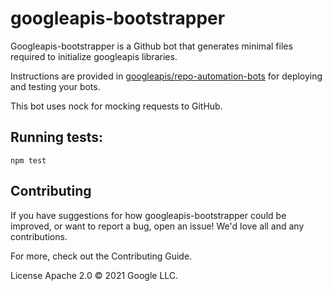# googleapis-bootstrapper

Googleapis-bootstrapper is a Github bot that generates minimal files required to initialize googleapis libraries.

Instructions are provided in [googleapis/repo-automation-bots](https://github.com/googleapis/repo-automation-bots/blob/main/README.md) for deploying and testing your bots.

This bot uses nock for mocking requests to GitHub. 

## Running tests:

`npm test`

## Contributing

If you have suggestions for how googleapis-bootstrapper could be improved, or want to report a bug, open an issue! We'd love all and any contributions.

For more, check out the Contributing Guide.

License
Apache 2.0 © 2021 Google LLC.